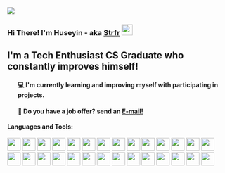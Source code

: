 <img src="https://user-images.githubusercontent.com/47529454/122479391-aba99980-cfd3-11eb-9d79-8fe2d7a1eec4.gif">
<h3 >Hi There! I'm Huseyin - aka <a href="https://github.com/strfr">Strfr</a> <img src="https://user-images.githubusercontent.com/47529454/122480122-efe96980-cfd4-11eb-98f5-2c3691dfd4f9.gif" width="25px"></h2>
<h2 >I'm a Tech Enthusiast CS Graduate who constantly improves himself!</h2>
<ul><h4> 💻 I'm currently learning and improving myself with participating in projects.</h4>
<h4> 💼 Do you have a job offer? send an <a href="mailto:aawifoa@gmail.com">E-mail!</a></h4></ul>
<Strong>Languages and Tools:</Strong>
</br>
</br>
<a target="_blank" rel="noopener noreferrer" href="https://user-images.githubusercontent.com/47529454/122484528-70ac6380-cfdd-11eb-979b-550365e197d9.png"><img height="30" src="https://user-images.githubusercontent.com/47529454/122484528-70ac6380-cfdd-11eb-979b-550365e197d9.png" style="max-width:100%;"></a>
<a target="_blank" rel="noopener noreferrer" href="https://user-images.githubusercontent.com/47529454/122668238-c93b5680-d1bf-11eb-8698-7d89aefc9960.png"><img height="30" src="https://user-images.githubusercontent.com/47529454/122668238-c93b5680-d1bf-11eb-8698-7d89aefc9960.png" style="max-width:100%;"></a>
<a target="_blank" rel="noopener noreferrer" href="https://user-images.githubusercontent.com/47529454/122483286-e95df080-cfda-11eb-9471-284a5fb3d8ee.png"><img height="30" src="https://user-images.githubusercontent.com/47529454/122483286-e95df080-cfda-11eb-9471-284a5fb3d8ee.png" style="max-width:100%;"></a>
<a target="_blank" rel="noopener noreferrer" href="https://user-images.githubusercontent.com/47529454/122484388-2c20c800-cfdd-11eb-9e5d-134b01e4f249.png"><img height="30" src="https://user-images.githubusercontent.com/47529454/122484388-2c20c800-cfdd-11eb-9e5d-134b01e4f249.png" style="max-width:100%;"></a>
<a target="_blank" rel="noopener noreferrer" href="https://user-images.githubusercontent.com/47529454/122484409-393db700-cfdd-11eb-8c51-5a4c73d7fbe9.png"><img height="30" src="https://user-images.githubusercontent.com/47529454/122484409-393db700-cfdd-11eb-8c51-5a4c73d7fbe9.png" style="max-width:100%;"></a>
<a target="_blank" rel="noopener noreferrer" href="https://user-images.githubusercontent.com/47529454/122484470-583c4900-cfdd-11eb-95fa-e559d9bcc89d.png"><img height="30" src="https://user-images.githubusercontent.com/47529454/122484470-583c4900-cfdd-11eb-95fa-e559d9bcc89d.png" style="max-width:100%;"></a>
<a target="_blank" rel="noopener noreferrer" href="https://user-images.githubusercontent.com/47529454/122485469-a94d3c80-cfdf-11eb-9c34-863461c692a3.png"><img height="30" src="https://user-images.githubusercontent.com/47529454/122485469-a94d3c80-cfdf-11eb-9c34-863461c692a3.png" style="max-width:100%;"></a>
<a target="_blank" rel="noopener noreferrer" href="https://user-images.githubusercontent.com/47529454/122484496-64280b00-cfdd-11eb-9826-df67a7407ca1.png"><img height="30" src="https://user-images.githubusercontent.com/47529454/122484496-64280b00-cfdd-11eb-9826-df67a7407ca1.png" style="max-width:100%;"></a>
<a target="_blank" rel="noopener noreferrer" href="https://user-images.githubusercontent.com/47529454/122484895-59ba4100-cfde-11eb-9346-a75685a891f9.png"><img height="30" src="https://user-images.githubusercontent.com/47529454/122484895-59ba4100-cfde-11eb-9346-a75685a891f9.png" style="max-width:100%;"></a>
<a target="_blank" rel="noopener noreferrer" href="https://user-images.githubusercontent.com/47529454/122484523-6ee2a000-cfdd-11eb-9cc3-e089f6015118.png"><img height="30" src="https://user-images.githubusercontent.com/47529454/122484523-6ee2a000-cfdd-11eb-9cc3-e089f6015118.png" style="max-width:100%;"></a>
<a target="_blank" rel="noopener noreferrer" href="https://user-images.githubusercontent.com/47529454/122484516-6b4f1900-cfdd-11eb-976c-a8eb9b48a8db.png"><img height="30" src="https://user-images.githubusercontent.com/47529454/122484516-6b4f1900-cfdd-11eb-976c-a8eb9b48a8db.png" style="max-width:100%;"></a>
<a target="_blank" rel="noopener noreferrer" href="https://user-images.githubusercontent.com/47529454/122484962-83736800-cfde-11eb-9b29-aae8b5bb9d27.png"><img height="30" src="https://user-images.githubusercontent.com/47529454/122484962-83736800-cfde-11eb-9b29-aae8b5bb9d27.png" style="max-width:100%;"></a>
<a target="_blank" rel="noopener noreferrer" href="https://user-images.githubusercontent.com/47529454/122485039-ab62cb80-cfde-11eb-9a04-9ace06bfe17b.png"><img height="30" src="https://user-images.githubusercontent.com/47529454/122485039-ab62cb80-cfde-11eb-9a04-9ace06bfe17b.png" style="max-width:100%;"></a>
<a target="_blank" rel="noopener noreferrer" href="https://user-images.githubusercontent.com/47529454/122484461-55d9ef00-cfdd-11eb-89c5-7f836a77f2fe.png"><img height="30" src="https://user-images.githubusercontent.com/47529454/122484461-55d9ef00-cfdd-11eb-89c5-7f836a77f2fe.png" style="max-width:100%;"></a>
<a target="_blank" rel="noopener noreferrer" href="https://user-images.githubusercontent.com/47529454/122484530-72762700-cfdd-11eb-844d-66f3be65ce69.png"><img height="30" src="https://user-images.githubusercontent.com/47529454/122484530-72762700-cfdd-11eb-844d-66f3be65ce69.png" style="max-width:100%;"></a>
<a target="_blank" rel="noopener noreferrer" href="https://user-images.githubusercontent.com/47529454/122483398-23c78d80-cfdb-11eb-8407-ee38c4c14265.png"><img height="30" src="https://user-images.githubusercontent.com/47529454/122483398-23c78d80-cfdb-11eb-8407-ee38c4c14265.png" style="max-width:100%;"></a>
<a target="_blank" rel="noopener noreferrer" href="https://user-images.githubusercontent.com/47529454/122484530-72762700-cfdd-11eb-844d-66f3be65ce69.png"><img height="30" src="https://user-images.githubusercontent.com/47529454/122483543-83be3400-cfdb-11eb-908e-2c0fdf538928.png" style="max-width:100%;"></a>
<a target="_blank" rel="noopener noreferrer" href="https://www.st.com/en/development-tools/stm32cubemx.html"><img height="30" src="https://user-images.githubusercontent.com/47529454/122484486-5f635700-cfdd-11eb-8345-7f4a8a1b89e2.png" style="max-width:100%;"></a>
<a target="_blank" rel="noopener noreferrer" href="https://www.st.com/content/st_com/en.html"><img height="30" src="https://user-images.githubusercontent.com/47529454/122484491-61c5b100-cfdd-11eb-8b84-056cf0f74443.jpg" style="max-width:100%;"></a>
<a target="_blank" rel="noopener noreferrer" href="https://user-images.githubusercontent.com/47529454/122485834-82433a80-cfe0-11eb-91d1-520cd42657c5.gif"><img height="30" src="https://user-images.githubusercontent.com/47529454/122485834-82433a80-cfe0-11eb-91d1-520cd42657c5.gif" style="max-width:100%;"></a>
<a target="_blank" rel="noopener noreferrer" href="https://user-images.githubusercontent.com/47529454/122529408-226f8280-d026-11eb-82b1-d20c9012d0eb.jpg"><img height="30" src="https://user-images.githubusercontent.com/47529454/122529408-226f8280-d026-11eb-82b1-d20c9012d0eb.jpg" style="max-width:100%;"></a>
<a target="_blank" rel="noopener noreferrer" href="https://user-images.githubusercontent.com/47529454/122529865-9873e980-d026-11eb-9588-d935ac82d058.png"><img height="30" src="https://user-images.githubusercontent.com/47529454/122529865-9873e980-d026-11eb-9588-d935ac82d058.png" style="max-width:100%;"></a>
<a target="_blank" rel="noopener noreferrer" href="https://user-images.githubusercontent.com/47529454/122529932-a45fab80-d026-11eb-8201-46c3d76b4d3c.jpg"><img height="30" src="https://user-images.githubusercontent.com/47529454/122529932-a45fab80-d026-11eb-8201-46c3d76b4d3c.jpg" style="max-width:100%;"></a>
<a target="_blank" rel="noopener noreferrer" href="https://user-images.githubusercontent.com/47529454/122529821-8abe6400-d026-11eb-9a21-acd63e16d197.jpg"><img height="30" src="https://user-images.githubusercontent.com/47529454/122529821-8abe6400-d026-11eb-9a21-acd63e16d197.jpg" style="max-width:100%;"></a>
<a target="_blank" rel="noopener noreferrer" href="https://user-images.githubusercontent.com/47529454/122484476-5a9ea300-cfdd-11eb-8026-25122176ad06.png"><img height="30" src="https://user-images.githubusercontent.com/47529454/122484476-5a9ea300-cfdd-11eb-8026-25122176ad06.png" style="max-width:100%;"></a>
<a target="_blank" rel="noopener noreferrer" href="https://user-images.githubusercontent.com/47529454/122484482-5d999380-cfdd-11eb-946a-ee8bd10d3cee.png"><img height="30" src="https://user-images.githubusercontent.com/47529454/122484482-5d999380-cfdd-11eb-946a-ee8bd10d3cee.png" style="max-width:100%;"></a>
<a target="_blank" rel="noopener noreferrer" href="https://user-images.githubusercontent.com/47529454/122530548-4089b280-d027-11eb-9def-1316cf356114.png"><img height="30" src="https://user-images.githubusercontent.com/47529454/122530548-4089b280-d027-11eb-9def-1316cf356114.png" style="max-width:100%;"></a>
<a target="_blank" rel="noopener noreferrer" href="https://user-images.githubusercontent.com/47529454/122530526-3962a480-d027-11eb-9b4c-c1c6e19ebd66.jpg"><img height="30" src="https://user-images.githubusercontent.com/47529454/122530526-3962a480-d027-11eb-9b4c-c1c6e19ebd66.jpg" style="max-width:100%;"></a>
</br></br>

